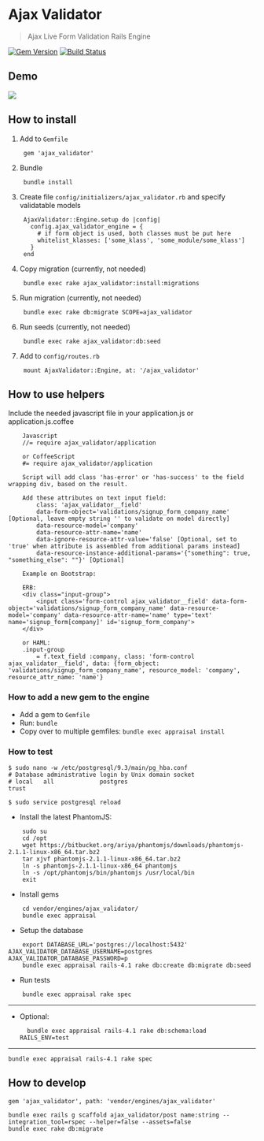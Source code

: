 # Ajax Validator

> Ajax Live Form Validation Rails Engine

[![Gem Version](https://badge.fury.io/rb/ajax_validator.svg)](https://badge.fury.io/rb/ajax_validator)
[![Build Status](https://travis-ci.org/efigence/ajax_validator.svg?branch=master)](http://travis-ci.org/efigence/ajax_validator)

## Demo

![](https://cloud.githubusercontent.com/assets/34706/13599661/79374eba-e524-11e5-8e1b-e6f77891958d.gif)

## How to install

1. Add to `Gemfile`

        gem 'ajax_validator'
2. Bundle

        bundle install
3. Create file `config/initializers/ajax_validator.rb` and specify validatable models

        AjaxValidator::Engine.setup do |config|
          config.ajax_validator_engine = {
            # if form object is used, both classes must be put here
            whitelist_klasses: ['some_klass', 'some_module/some_klass']
          }
        end
4. Copy migration (currently, not needed)

        bundle exec rake ajax_validator:install:migrations
5. Run migration (currently, not needed)

        bundle exec rake db:migrate SCOPE=ajax_validator
6. Run seeds (currently, not needed)

        bundle exec rake ajax_validator:db:seed
7. Add to `config/routes.rb`

        mount AjaxValidator::Engine, at: '/ajax_validator'

## How to use helpers

Include the needed javascript file in your application.js or application.js.coffee

        Javascript
        //= require ajax_validator/application

        or CoffeeScript
        #= require ajax_validator/application

        Script will add class 'has-error' or 'has-success' to the field wrapping div, based on the result.

        Add these attributes on text input field:
            class: 'ajax_validator__field'
            data-form-object='validations/signup_form_company_name' [Optional, leave empty string '' to validate on model directly]
            data-resource-model='company'
            data-resource-attr-name='name'
            data-ignore-resource-attr-value='false' [Optional, set to 'true' when attribute is assembled from additional params instead]
            data-resource-instance-additional-params='{"something": true, "something_else": ""}' [Optional]

        Example on Bootstrap:

        ERB:
        <div class="input-group">
            <input class='form-control ajax_validator__field' data-form-object='validations/signup_form_company_name' data-resource-model='company' data-resource-attr-name='name' type='text' name='signup_form[company]' id='signup_form_company'>
        </div>

        or HAML:
        .input-group
            = f.text_field :company, class: 'form-control ajax_validator__field', data: {form_object: 'validations/signup_form_company_name', resource_model: 'company', resource_attr_name: 'name'}

### How to add a new gem to the engine
- Add a gem to `Gemfile`
- Run: `bundle`
- Copy over to multiple gemfiles: `bundle exec appraisal install`

### How to test
    $ sudo nano -w /etc/postgresql/9.3/main/pg_hba.conf
    # Database administrative login by Unix domain socket
    # local   all             postgres                                trust
    
    $ sudo service postgresql reload

- Install the latest PhantomJS:
```
    sudo su
    cd /opt
    wget https://bitbucket.org/ariya/phantomjs/downloads/phantomjs-2.1.1-linux-x86_64.tar.bz2
    tar xjvf phantomjs-2.1.1-linux-x86_64.tar.bz2
    ln -s phantomjs-2.1.1-linux-x86_64 phantomjs
    ln -s /opt/phantomjs/bin/phantomjs /usr/local/bin
    exit
```

- Install gems
```
    cd vendor/engines/ajax_validator/
    bundle exec appraisal
```

- Setup the database
```
    export DATABASE_URL='postgres://localhost:5432' AJAX_VALIDATOR_DATABASE_USERNAME=postgres AJAX_VALIDATOR_DATABASE_PASSWORD=p
    bundle exec appraisal rails-4.1 rake db:create db:migrate db:seed
```

- Run tests
```
    bundle exec appraisal rake spec
```
---
- Optional:

        bundle exec appraisal rails-4.1 rake db:schema:load RAILS_ENV=test
---

    bundle exec appraisal rails-4.1 rake spec

## How to develop
    gem 'ajax_validator', path: 'vendor/engines/ajax_validator'

    bundle exec rails g scaffold ajax_validator/post name:string --integration_tool=rspec --helper=false --assets=false
    bundle exec rake db:migrate
